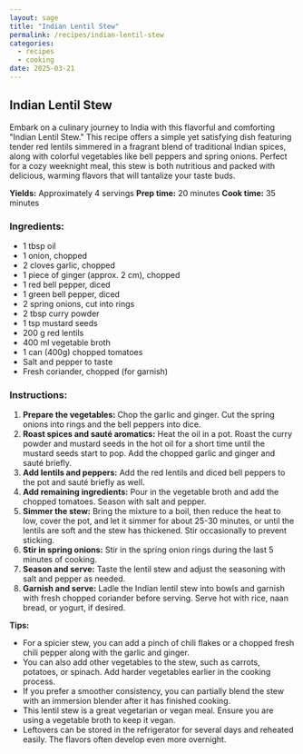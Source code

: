 ```yaml
---
layout: sage
title: "Indian Lentil Stew"
permalink: /recipes/indian-lentil-stew
categories:
  - recipes
  - cooking
date: 2025-03-21
---
```


## Indian Lentil Stew

Embark on a culinary journey to India with this flavorful and comforting "Indian Lentil Stew." This recipe offers a simple yet satisfying dish featuring tender red lentils simmered in a fragrant blend of traditional Indian spices, along with colorful vegetables like bell peppers and spring onions. Perfect for a cozy weeknight meal, this stew is both nutritious and packed with delicious, warming flavors that will tantalize your taste buds.

**Yields:** Approximately 4 servings
**Prep time:** 20 minutes
**Cook time:** 35 minutes

### Ingredients:

- 1 tbsp oil
- 1 onion, chopped
- 2 cloves garlic, chopped
- 1 piece of ginger (approx. 2 cm), chopped
- 1 red bell pepper, diced
- 1 green bell pepper, diced
- 2 spring onions, cut into rings
- 2 tbsp curry powder
- 1 tsp mustard seeds
- 200 g red lentils
- 400 ml vegetable broth
- 1 can (400g) chopped tomatoes
- Salt and pepper to taste
- Fresh coriander, chopped (for garnish)

### Instructions:

1.  **Prepare the vegetables:** Chop the garlic and ginger. Cut the spring onions into rings and the bell peppers into dice.
2.  **Roast spices and sauté aromatics:** Heat the oil in a pot. Roast the curry powder and mustard seeds in the hot oil for a short time until the mustard seeds start to pop. Add the chopped garlic and ginger and sauté briefly.
3.  **Add lentils and peppers:** Add the red lentils and diced bell peppers to the pot and sauté briefly as well.
4.  **Add remaining ingredients:** Pour in the vegetable broth and add the chopped tomatoes. Season with salt and pepper.
5.  **Simmer the stew:** Bring the mixture to a boil, then reduce the heat to low, cover the pot, and let it simmer for about 25-30 minutes, or until the lentils are soft and the stew has thickened. Stir occasionally to prevent sticking.
6.  **Stir in spring onions:** Stir in the spring onion rings during the last 5 minutes of cooking.
7.  **Season and serve:** Taste the lentil stew and adjust the seasoning with salt and pepper as needed.
8.  **Garnish and serve:** Ladle the Indian lentil stew into bowls and garnish with fresh chopped coriander before serving. Serve hot with rice, naan bread, or yogurt, if desired.

**Tips:**

- For a spicier stew, you can add a pinch of chili flakes or a chopped fresh chili pepper along with the garlic and ginger.
- You can also add other vegetables to the stew, such as carrots, potatoes, or spinach. Add harder vegetables earlier in the cooking process.
- If you prefer a smoother consistency, you can partially blend the stew with an immersion blender after it has finished cooking.
- This lentil stew is a great vegetarian or vegan meal. Ensure you are using a vegetable broth to keep it vegan.
- Leftovers can be stored in the refrigerator for several days and reheated easily. The flavors often develop even more overnight.
